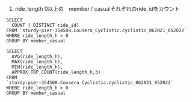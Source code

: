 1. ride_length 0以上の　member / casualそれぞれのride_idをカウント

```
SELECT 
  COUNT ( DISTINCT ride_id) 
FROM `sturdy-pier-354508.Cousera_Cyclistic.cyclistic_062021_052022` 
WHERE ride_length_h > 0
GROUP BY member_casual
```

```
SELECT
  AVG(ride_length_h),
  MAX(ride_length_h),
  MIN(ride_length_h),
  APPROX_TOP_COUNT(ride_length_h,3)
FROM
`sturdy-pier-354508.Cousera_Cyclistic.cyclistic_062021_052022`
WHERE ride_length_h > 0
GROUP BY member_casual
```
